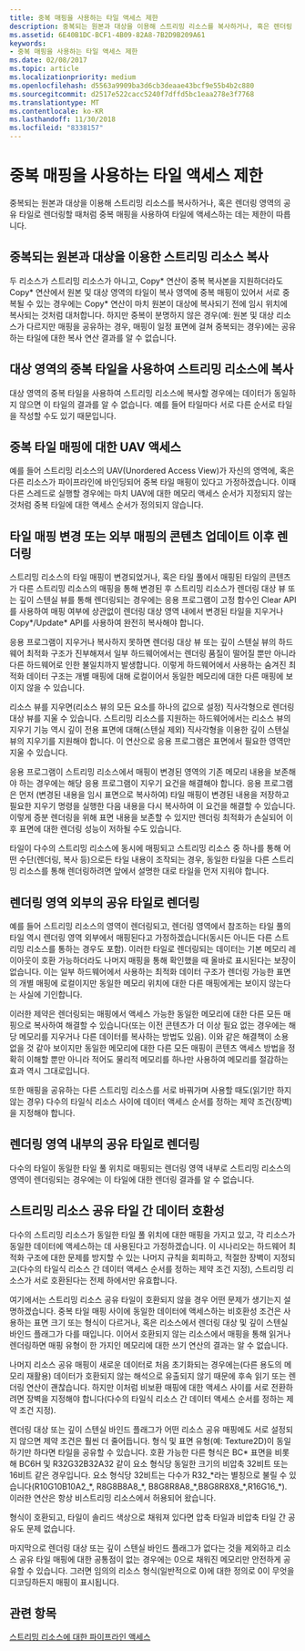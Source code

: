 ```yaml
---
title: 중복 매핑을 사용하는 타일 액세스 제한
description: 중복되는 원본과 대상을 이용해 스트리밍 리소스를 복사하거나, 혹은 렌더링 영역의 공유 타일로 렌더링할 때처럼 중복 매핑을 사용하여 타일에 액세스하는 데는 제한이 따릅니다.
ms.assetid: 6E40B1DC-BCF1-4B09-82A8-7B2D9B209A61
keywords:
- 중복 매핑을 사용하는 타일 액세스 제한
ms.date: 02/08/2017
ms.topic: article
ms.localizationpriority: medium
ms.openlocfilehash: d5563a9909ba3d6cb3deaae43bcf9e55b4b2c880
ms.sourcegitcommit: d2517e522cacc5240f7dffd5bc1eaa278e3f7768
ms.translationtype: MT
ms.contentlocale: ko-KR
ms.lasthandoff: 11/30/2018
ms.locfileid: "8338157"
---
```

# <a name="tile-access-limitations-with-duplicate-mappings"></a>중복 매핑을 사용하는 타일 액세스 제한


중복되는 원본과 대상을 이용해 스트리밍 리소스를 복사하거나, 혹은 렌더링 영역의 공유 타일로 렌더링할 때처럼 중복 매핑을 사용하여 타일에 액세스하는 데는 제한이 따릅니다.

## <a name="span-idcopyingstreamingresourceswithoverlappingsourceanddestinationspanspan-idcopyingstreamingresourceswithoverlappingsourceanddestinationspanspan-idcopyingstreamingresourceswithoverlappingsourceanddestinationspancopying-streaming-resources-with-overlapping-source-and-destination"></a><span id="Copying_streaming_resources_with_overlapping_source_and_destination"></span><span id="copying_streaming_resources_with_overlapping_source_and_destination"></span><span id="COPYING_STREAMING_RESOURCES_WITH_OVERLAPPING_SOURCE_AND_DESTINATION"></span>중복되는 원본과 대상을 이용한 스트리밍 리소스 복사


두 리소스가 스트리밍 리소스가 아니고, Copy\* 연산이 중복 복사본을 지원하더라도 Copy\* 연산에서 원본 및 대상 영역의 타일이 복사 영역에 중복 매핑이 있어서 서로 중복될 수 있는 경우에는 Copy\* 연산이 마치 원본이 대상에 복사되기 전에 임시 위치에 복사되는 것처럼 대처합니다. 하지만 중복이 분명하지 않은 경우(예: 원본 및 대상 리소스가 다르지만 매핑을 공유하는 경우, 매핑이 일정 표면에 걸쳐 중복되는 경우)에는 공유하는 타일에 대한 복사 연산 결과를 알 수 없습니다.

## <a name="span-idcopyingtostreamingresourcewithduplicatedtilesindestinationareaspanspan-idcopyingtostreamingresourcewithduplicatedtilesindestinationareaspanspan-idcopyingtostreamingresourcewithduplicatedtilesindestinationareaspancopying-to-streaming-resource-with-duplicated-tiles-in-destination-area"></a><span id="Copying_to_streaming_resource_with_duplicated_tiles_in_destination_area"></span><span id="copying_to_streaming_resource_with_duplicated_tiles_in_destination_area"></span><span id="COPYING_TO_STREAMING_RESOURCE_WITH_DUPLICATED_TILES_IN_DESTINATION_AREA"></span>대상 영역의 중복 타일을 사용하여 스트리밍 리소스에 복사


대상 영역의 중복 타일을 사용하여 스트리밍 리소스에 복사할 경우에는 데이터가 동일하지 않으면 이 타일의 결과를 알 수 없습니다. 예를 들어 타일마다 서로 다른 순서로 타일을 작성할 수도 있기 때문입니다.

## <a name="span-iduavaccessestoduplicatetilesmappingsspanspan-iduavaccessestoduplicatetilesmappingsspanspan-iduavaccessestoduplicatetilesmappingsspanuav-accesses-to-duplicate-tiles-mappings"></a><span id="UAV_accesses_to_duplicate_tiles_mappings"></span><span id="uav_accesses_to_duplicate_tiles_mappings"></span><span id="UAV_ACCESSES_TO_DUPLICATE_TILES_MAPPINGS"></span>중복 타일 매핑에 대한 UAV 액세스


예를 들어 스트리밍 리소스의 UAV(Unordered Access View)가 자신의 영역에, 혹은 다른 리소스가 파이프라인에 바인딩되어 중복 타일 매핑이 있다고 가정하겠습니다. 이때 다른 스레드로 실행할 경우에는 마치 UAV에 대한 메모리 액세스 순서가 지정되지 않는 것처럼 중복 타일에 대한 액세스 순서가 정의되지 않습니다.

## <a name="span-idrenderingaftertilemappingchangesorcontentupdatesfromoutsidemappingsspanspan-idrenderingaftertilemappingchangesorcontentupdatesfromoutsidemappingsspanspan-idrenderingaftertilemappingchangesorcontentupdatesfromoutsidemappingsspanrendering-after-tile-mapping-changes-or-content-updates-from-outside-mappings"></a><span id="Rendering_after_tile_mapping_changes_or_content_updates_from_outside_mappings"></span><span id="rendering_after_tile_mapping_changes_or_content_updates_from_outside_mappings"></span><span id="RENDERING_AFTER_TILE_MAPPING_CHANGES_OR_CONTENT_UPDATES_FROM_OUTSIDE_MAPPINGS"></span>타일 매핑 변경 또는 외부 매핑의 콘텐츠 업데이트 이후 렌더링


스트리밍 리소스의 타일 매핑이 변경되었거나, 혹은 타일 풀에서 매핑된 타일의 콘텐츠가 다른 스트리밍 리소스의 매핑을 통해 변경된 후 스트리밍 리소스가 렌더링 대상 뷰 또는 깊이 스텐실 뷰를 통해 렌더링되는 경우에는 응용 프로그램이 고정 함수인 Clear API를 사용하여 매핑 여부에 상관없이 렌더링 대상 영역 내에서 변경된 타일을 지우거나 Copy\*/Update\* API를 사용하여 완전히 복사해야 합니다.

응용 프로그램이 지우거나 복사하지 못하면 렌더링 대상 뷰 또는 깊이 스텐실 뷰의 하드웨어 최적화 구조가 진부해져서 일부 하드웨어에서는 렌더링 품질이 떨어질 뿐만 아니라 다른 하드웨어로 인한 불일치까지 발생합니다. 이렇게 하드웨어에서 사용하는 숨겨진 최적화 데이터 구조는 개별 매핑에 대해 로컬이어서 동일한 메모리에 대한 다른 매핑에 보이지 않을 수 있습니다.

리소스 뷰를 지우면(리소스 뷰의 모든 요소를 하나의 값으로 설정) 직사각형으로 렌더링 대상 뷰를 지울 수 있습니다. 스트리밍 리소스를 지원하는 하드웨어에서는 리소스 뷰의 지우기 기능 역시 깊이 전용 표면에 대해(스텐실 제외) 직사각형을 이용한 깊이 스텐실 뷰의 지우기를 지원해야 합니다. 이 연산으로 응용 프로그램은 표면에서 필요한 영역만 지울 수 있습니다.

응용 프로그램이 스트리밍 리소스에서 매핑이 변경된 영역의 기존 메모리 내용을 보존해야 하는 경우에는 해당 응용 프로그램이 지우기 요건을 해결해야 합니다. 응용 프로그램은 먼저 (변경된 내용을 임시 표면으로 복사하여) 타일 매핑이 변경된 내용을 저장하고 필요한 지우기 명령을 실행한 다음 내용을 다시 복사하여 이 요건을 해결할 수 있습니다. 이렇게 증분 렌더링을 위해 표면 내용을 보존할 수 있지만 렌더링 최적화가 손실되어 이후 표면에 대한 렌더링 성능이 저하될 수도 있습니다.

타일이 다수의 스트리밍 리소스에 동시에 매핑되고 스트리밍 리소스 중 하나를 통해 어떤 수단(렌더링, 복사 등)으로든 타일 내용이 조작되는 경우, 동일한 타일을 다른 스트리밍 리소스를 통해 렌더링하려면 앞에서 설명한 대로 타일을 먼저 지워야 합니다.

## <a name="span-idrenderingtotilessharedoutsiderenderareaspanspan-idrenderingtotilessharedoutsiderenderareaspanspan-idrenderingtotilessharedoutsiderenderareaspanrendering-to-tiles-shared-outside-render-area"></a><span id="Rendering_to_tiles_shared_outside_render_area"></span><span id="rendering_to_tiles_shared_outside_render_area"></span><span id="RENDERING_TO_TILES_SHARED_OUTSIDE_RENDER_AREA"></span>렌더링 영역 외부의 공유 타일로 렌더링


예를 들어 스트리밍 리소스의 영역이 렌더링되고, 렌더링 영역에서 참조하는 타일 풀의 타일 역시 렌더링 영역 외부에서 매핑된다고 가정하겠습니다(동시든 아니든 다른 스트리밍 리소스를 통하는 경우도 포함). 이러한 타일로 렌더링되는 데이터는 기본 메모리 레이아웃이 호환 가능하더라도 나머지 매핑을 통해 확인했을 때 올바로 표시된다는 보장이 없습니다. 이는 일부 하드웨어에서 사용하는 최적화 데이터 구조가 렌더링 가능한 표면의 개별 매핑에 로컬이지만 동일한 메모리 위치에 대한 다른 매핑에게는 보이지 않는다는 사실에 기인합니다.

이러한 제약은 렌더링되는 매핑에서 액세스 가능한 동일한 메모리에 대한 다른 모든 매핑으로 복사하여 해결할 수 있습니다(또는 이전 콘텐츠가 더 이상 필요 없는 경우에는 해당 메모리를 지우거나 다른 데이터를 복사하는 방법도 있음). 이와 같은 해결책이 소용 없을 것 같아 보이지만 동일한 메모리에 대한 다른 모든 매핑이 콘텐츠 액세스 방법을 정확히 이해할 뿐만 아니라 적어도 물리적 메모리를 하나만 사용하여 메모리를 절감하는 효과 역시 그대로입니다.

또한 매핑을 공유하는 다른 스트리밍 리소스를 서로 바꿔가며 사용할 때도(읽기만 하지 않는 경우) 다수의 타일식 리소스 사이에 데이터 액세스 순서를 정하는 제약 조건(장벽)을 지정해야 합니다.

## <a name="span-idrenderingtotilessharedwithinrenderareaspanspan-idrenderingtotilessharedwithinrenderareaspanspan-idrenderingtotilessharedwithinrenderareaspanrendering-to-tiles-shared-within-render-area"></a><span id="Rendering_to_tiles_shared_within_render_area"></span><span id="rendering_to_tiles_shared_within_render_area"></span><span id="RENDERING_TO_TILES_SHARED_WITHIN_RENDER_AREA"></span>렌더링 영역 내부의 공유 타일로 렌더링


다수의 타일이 동일한 타일 풀 위치로 매핑되는 렌더링 영역 내부로 스트리밍 리소스의 영역이 렌더링되는 경우에는 이 타일에 대한 렌더링 결과를 알 수 없습니다.

## <a name="span-iddatacompatibilityacrossstreamingresourcessharingtilesspanspan-iddatacompatibilityacrossstreamingresourcessharingtilesspanspan-iddatacompatibilityacrossstreamingresourcessharingtilesspandata-compatibility-across-streaming-resources-sharing-tiles"></a><span id="Data_compatibility_across_streaming_resources_sharing_tiles"></span><span id="data_compatibility_across_streaming_resources_sharing_tiles"></span><span id="DATA_COMPATIBILITY_ACROSS_STREAMING_RESOURCES_SHARING_TILES"></span>스트리밍 리소스 공유 타일 간 데이터 호환성


다수의 스트리밍 리소스가 동일한 타일 풀 위치에 대한 매핑을 가지고 있고, 각 리소스가 동일한 데이터에 액세스하는 데 사용된다고 가정하겠습니다. 이 시나리오는 하드웨어 최적화 구조에 대한 문제를 방지할 수 있는 나머지 규칙을 회피하고, 적절한 장벽이 지정되고(다수의 타일식 리소스 간 데이터 액세스 순서를 정하는 제약 조건 지정), 스트리밍 리소스가 서로 호환된다는 전제 하에서만 유효합니다.

여기에서는 스트리밍 리소스 공유 타일이 호환되지 않을 경우 어떤 문제가 생기는지 설명하겠습니다. 중복 타일 매핑 사이에 동일한 데이터에 액세스하는 비호환성 조건은 사용하는 표면 크기 또는 형식이 다르거나, 혹은 리소스에서 렌더링 대상 및 깊이 스텐실 바인드 플래그가 다를 때입니다. 이어서 호환되지 않는 리소스에서 매핑을 통해 읽거나 렌더링하면 매핑 유형이 한 가지인 메모리에 대한 쓰기 연산의 결과는 알 수 없습니다.

나머지 리소스 공유 매핑이 새로운 데이터로 처음 초기화되는 경우에는(다른 용도의 메모리 재활용) 데이터가 호환되지 않는 해석으로 유출되지 않기 때문에 후속 읽기 또는 렌더링 연산이 괜찮습니다. 하지만 이처럼 비보환 매핑에 대한 액세스 사이를 서로 전환하려면 장벽을 지정해야 합니다(다수의 타일식 리소스 간 데이터 액세스 순서를 정하는 제약 조건 지정).

렌더링 대상 또는 깊이 스텐실 바인드 플래그가 어떤 리소스 공유 매핑에도 서로 설정되지 않으면 제약 조건은 훨씬 더 줄어듭니다. 형식 및 표면 유형(예: Texture2D)이 동일하기만 하다면 타일을 공유할 수 있습니다. 호환 가능한 다른 형식은 BC\* 표면을 비롯해 BC6H 및 R32G32B32A32 같이 요소 형식당 동일한 크기의 비압축 32비트 또는 16비트 같은 경우입니다. 요소 형식당 32비트는 다수가 R32\_\*라는 별칭으로 불릴 수 있습니다(R10G10B10A2\_\*, R8G8B8A8\_\*, B8G8R8A8\_\*,B8G8R8X8\_\*,R16G16\_\*). 이러한 연산은 항상 비스트리밍 리소스에서 허용되어 왔습니다.

형식이 호환되고, 타일이 솔리드 색상으로 채워져 있다면 압축 타일과 비압축 타일 간 공유도 문제 없습니다.

마지막으로 렌더링 대상 또는 깊이 스텐실 바인드 플래그가 없다는 것을 제외하고 리소스 공유 타일 매핑에 대한 공통점이 없는 경우에는 0으로 채워진 메모리만 안전하게 공유할 수 있습니다. 그러면 임의의 리소스 형식(일반적으로 0)에 대한 정의로 0이 무엇을 디코딩하든지 매핑이 표시됩니다.

## <a name="span-idrelated-topicsspanrelated-topics"></a><span id="related-topics"></span>관련 항목


[스트리밍 리소스에 대한 파이프라인 액세스](pipeline-access-to-streaming-resources.md)

 

 




